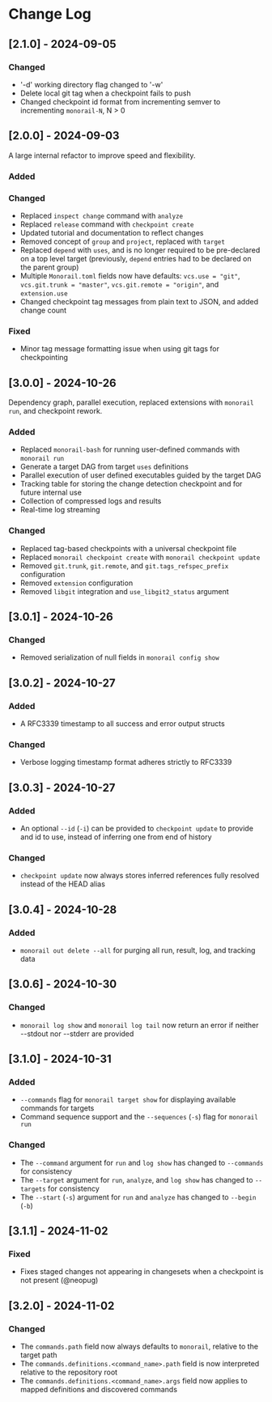 # Change Log

## [2.1.0] - 2024-09-05

### Changed

- '-d' working directory flag changed to '-w'
- Delete local git tag when a checkpoint fails to push
- Changed checkpoint id format from incrementing semver to incrementing `monorail-N`, N > 0
 
## [2.0.0] - 2024-09-03
  
A large internal refactor to improve speed and flexibility.
 
### Added
 
### Changed
  
- Replaced `inspect change` command with `analyze`
- Replaced `release` command with `checkpoint create`
- Updated tutorial and documentation to reflect changes
- Removed concept of `group` and `project`, replaced with `target`
- Replaced `depend` with `uses`, and is no longer required to be pre-declared on a top level target (previously, `depend` entries had to be declared on the parent group)
- Multiple `Monorail.toml` fields now have defaults: `vcs.use = "git"`, `vcs.git.trunk = "master"`, `vcs.git.remote = "origin"`, and `extension.use`
- Changed checkpoint tag messages from plain text to JSON, and added change count

### Fixed
- Minor tag message formatting issue when using git tags for checkpointing


## [3.0.0] - 2024-10-26
  
Dependency graph, parallel execution, replaced extensions with `monorail run`, and checkpoint rework.

### Added

- Replaced `monorail-bash` for running user-defined commands with `monorail run`
- Generate a target DAG from target `uses` definitions
- Parallel execution of user defined executables guided by the target DAG
- Tracking table for storing the change detection checkpoint and for future internal use
- Collection of compressed logs and results
- Real-time log streaming

### Changed

- Replaced tag-based checkpoints with a universal checkpoint file
- Replaced `monorail checkpoint create` with `monorail checkpoint update`
- Removed `git.trunk`, `git.remote`, and `git.tags_refspec_prefix` configuration
- Removed `extension` configuration
- Removed `libgit` integration and `use_libgit2_status` argument

## [3.0.1] - 2024-10-26

### Changed

- Removed serialization of null fields in `monorail config show`


## [3.0.2] - 2024-10-27

### Added

- A RFC3339 timestamp to all success and error output structs

### Changed

- Verbose logging timestamp format adheres strictly to RFC3339

## [3.0.3] - 2024-10-27

### Added

- An optional `--id` (`-i`) can be provided to `checkpoint update` to provide and id to use, instead of inferring one from end of history

### Changed

- `checkpoint update` now always stores inferred references fully resolved instead of the HEAD alias

## [3.0.4] - 2024-10-28

### Added

- `monorail out delete --all` for purging all run, result, log, and tracking data

## [3.0.6] - 2024-10-30

### Changed

- `monorail log show` and `monorail log tail` now return an error if neither --stdout nor --stderr are provided

## [3.1.0] - 2024-10-31

### Added

- `--commands` flag for `monorail target show` for displaying available commands for targets
- Command sequence support and the `--sequences` (`-s`) flag for `monorail run`

### Changed

- The `--command` argument for `run` and `log show` has changed to `--commands` for consistency
- The `--target` argument for `run`, `analyze`, and `log show` has changed to `--targets` for consistency
- The `--start` (`-s`) argument for `run` and `analyze` has changed to `--begin` (`-b`)

## [3.1.1] - 2024-11-02

### Fixed

- Fixes staged changes not appearing in changesets when a checkpoint is not present (@neopug)

## [3.2.0] - 2024-11-02

### Changed

- The `commands.path` field now always defaults to `monorail`, relative to the target path
- The `commands.definitions.<command_name>.path` field is now interpreted relative to the repository root
- The `commands.definitions.<command_name>.args` field now applies to mapped definitions and discovered commands
